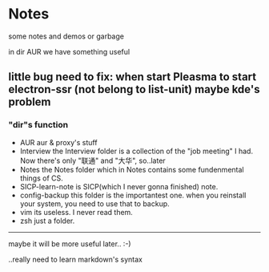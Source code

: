 # Notes
some notes and demos or garbage

in dir AUR we have something useful

little bug need to fix: when start Pleasma to start electron-ssr (not belong to list-unit) maybe kde's problem
---
### "dir"s function
- AUR
aur & proxy's stuff
- Interview
the Interview folder is a collection of the "job meeting" I had.
Now there's only "联通" and "大华", so..later
- Notes
the Notes folder which in Notes contains some fundenmental things of CS.
- SICP-learn-note
is SICP(which I never gonna finished) note.
- config-backup
this folder is the importantest one.
when you reinstall your system, you need to use that to backup.
- vim
its useless.
I never read them.
- zsh
just a folder.
---
maybe it will be more useful later.. :-)

..really need to learn markdown's syntax
